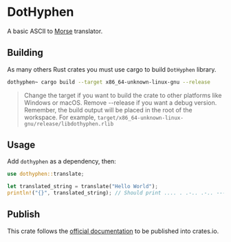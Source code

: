 # DotHyphen

A basic ASCII to [Morse](https://en.wikipedia.org/wiki/Morse_code) translator.

## Building

As many others Rust crates you must use cargo to build `DotHyphen` library.

```bash
dothyphen~ cargo build --target x86_64-unknown-linux-gnu --release
```

> Change the target if you want to build the crate to other platforms like Windows or macOS.
> Remove --release if you want a debug version.
> Remember, the build output will be placed in the root of the workspace. For example, `target/x86_64-unknown-linux-gnu/release/libdothyphen.rlib`

## Usage

Add `dothyphen` as a dependency, then:

```rust
use dothyphen::translate;

let translated_string = translate("Hello World");
println!("{}", translated_string); // Should print .... . .-.. .-.. --- / .-- --- .-. .-.. -..
```

## Publish

This crate follows the [official documentation](https://doc.rust-lang.org/cargo/reference/publishing.html) to be published into crates.io.

